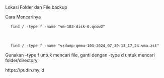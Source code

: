 <P>Lokasi Folder dan File backup</P>
<p>Cara Mencarinya</p>
<pre>
  <code>find / -type f -name "vm-103-disk-0.qcow2"</code>
</pre>
<br/>
<pre>
  <code>find / -type f -name "vzdump-qemu-103-2024_07_30-13_17_24.vma.zst"</code>
</pre>
<p>Gunakan -type f untuk mencari file, ganti dengan -type d untuk mencari folder/directory</p>
<p>https://pudin.my.id</p>
